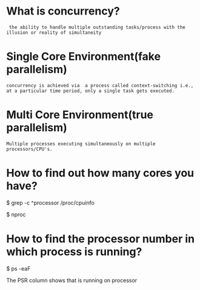 What is concurrency?
====================
	 the ability to handle multiple outstanding tasks/process with the illusion or reality of simultaneity


Single Core Environment(fake parallelism)
=======================
	concurrency is achieved via  a process called context-switching i.e., at a particular time period, only a single task gets executed.


Multi Core Environment(true parallelism)
======================
	
	Multiple processes executing simultaneously on multiple processors/CPU's.


How to find out how many cores you have?
========================================

$ grep -c ^processor /proc/cpuinfo

$ nproc

How to find the processor number in which process is running?
===============================================================

$ ps -eaF

The PSR column shows that <process> is running on processor <number>

